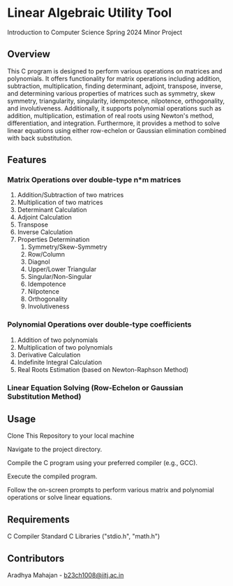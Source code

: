 # Linear Algebraic Utility Tool 
Introduction to Computer Science Spring 2024 Minor Project
## Overview
This C program is designed to perform various operations on matrices and polynomials. It offers functionality for matrix operations including addition, subtraction, multiplication, finding determinant, adjoint, transpose, inverse, and determining various properties of matrices such as symmetry, skew symmetry, triangularity, singularity, idempotence, nilpotence, orthogonality, and involutiveness. Additionally, it supports polynomial operations such as addition, multiplication, estimation of real roots using Newton's method, differentiation, and integration. Furthermore, it provides a method to solve linear equations using either row-echelon or Gaussian elimination combined with back substitution.
## Features
### Matrix Operations over double-type n*m matrices
  1. Addition/Subtraction of two matrices
  2. Multiplication of two matrices
  3. Determinant Calculation
  4. Adjoint Calculation
  5. Transpose
  6. Inverse Calculation
  7. Properties Determination
     1. Symmetry/Skew-Symmetry
     2. Row/Column
     3. Diagnol
     4. Upper/Lower Triangular
     5. Singular/Non-Singular
     6. Idempotence
     7. Nilpotence
     8. Orthogonality
     9. Involutiveness

### Polynomial Operations over double-type coefficients     

1. Addition of two polynomials
2. Multiplication of two polynomials
3. Derivative Calculation
4. Indefinite Integral Calculation
5. Real Roots Estimation (based on Newton-Raphson Method)

### Linear Equation Solving (Row-Echelon or Gaussian Substitution Method) 

## Usage

Clone This Repository to your local machine

Navigate to the project directory.

Compile the C program using your preferred compiler (e.g., GCC).

Execute the compiled program.

Follow the on-screen prompts to perform various matrix and polynomial operations or solve linear equations.

## Requirements

C Compiler 
Standard C Libraries ("stdio.h", "math.h")

## Contributors

Aradhya Mahajan - b23ch1008@iitj.ac.in

